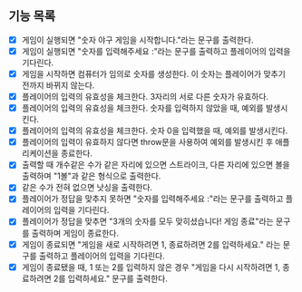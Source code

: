 ## 기능 목록

- [x] 게임이 실행되면 "숫자 야구 게임을 시작합니다."라는 문구를 출력한다.
- [x] 게임이 실행되면 "숫자를 입력해주세요 :"라는 문구를 출력하고 플레이어의 입력을 기다린다.
- [x] 게임을 시작하면 컴퓨터가 임의로 숫자를 생성한다. 이 숫자는 플레이어가 맞추기 전까지 바뀌지 않는다.
- [x] 플레이어의 입력의 유효성을 체크한다. 3자리의 서로 다른 숫자가 유효하다.
- [x] 플레이어의 입력의 유효성을 체크한다. 숫자를 입력하지 않았을 때, 예외를 발생시킨다.
- [x] 플레이어의 입력의 유효성을 체크한다. 숫자 0을 입력했을 때, 예외를 발생시킨다.
- [x] 플레이어의 입력이 유효하지 않다면 throw문을 사용하여 예외를 발생시킨 후 애플리케이션을 종료한다.
- [x] 출력할 때 개수같은 수가 같은 자리에 있으면 스트라이크, 다른 자리에 있으면 볼을 출력하며 "1볼"과 같은 형식으로 출력한다.
- [x] 같은 수가 전혀 없으면 낫싱을 출력한다.
- [x] 플레이어가 정답을 맞추지 못하면 "숫자를 입력해주세요 :"라는 문구를 출력하고 플레이어의 입력을 기다린다.
- [x] 플레이어가 정답을 맞추면 "3개의 숫자를 모두 맞히셨습니다! 게임 종료"라는 문구를 출력하며 게임이 종료한다.
- [x] 게임이 종료되면 "게임을 새로 시작하려면 1, 종료하려면 2를 입력하세요." 라는 문구를 출력하고 플레이어의 입력을 기다린다.
- [x] 게임이 종료됐을 때, 1 또는 2를 입력하지 않은 경우 "게임을 다시 시작하려면 1, 종료하려면 2를 입력하세요." 문구를 출력한다.
